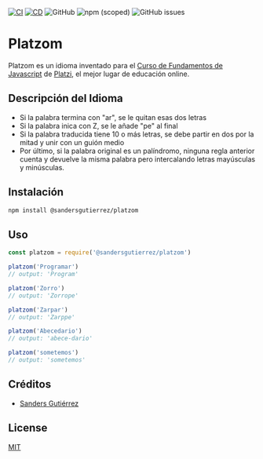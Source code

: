 [![CI](https://github.com/sandersgutierrez/platzom/actions/workflows/ci.yml/badge.svg)](https://github.com/sandersgutierrez/platzom/actions/workflows/ci.yml)
[![CD](https://github.com/sandersgutierrez/platzom/actions/workflows/cd.yml/badge.svg)](https://github.com/sandersgutierrez/platzom/actions/workflows/cd.yml)
![GitHub](https://img.shields.io/github/license/sandersgutierrez/platzom)
![npm (scoped)](https://img.shields.io/npm/v/@sandersgutierrez/platzom?label=Package%20Version)
![GitHub issues](https://img.shields.io/github/issues/sandersgutierrez/platzom)

# Platzom

Platzom es un idioma inventado para el [Curso de Fundamentos de Javascript](https://platzi.com/js) de [Platzi](https://platzi.com), el mejor lugar de educación online.

## Descripción del Idioma

-   Si la palabra termina con "ar", se le quitan esas dos letras
-   Si la palabra inica con Z, se le añade "pe" al final
-   Si la palabra traducida tiene 10 o más letras, se debe partir en dos por la mitad y unir con un guión medio
-   Por último, si la palabra original es un palíndromo, ninguna regla anterior cuenta y devuelve la misma palabra
    pero intercalando letras mayúsculas y minúsculas.

## Instalación

```bash
npm install @sandersgutierrez/platzom
```

## Uso

```javascript
const platzom = require('@sandersgutierrez/platzom')

platzom('Programar')
// output: 'Program'

platzom('Zorro')
// output: 'Zorrope'

platzom('Zarpar')
// output: 'Zarppe'

platzom('Abecedario')
// output: 'abece-dario'

platzom('sometemos')
// output: 'sometemos'
```

## Créditos

-   [Sanders Gutiérrez](https://sandersgutierrez.github.io)

## License

[MIT](https://opensource.org/licenses/MIT)
